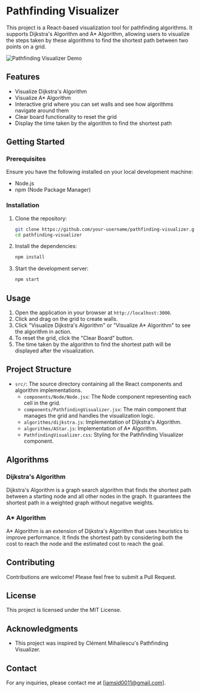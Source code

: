 # Pathfinding Visualizer

This project is a React-based visualization tool for pathfinding algorithms. It supports Dijkstra's Algorithm and A* Algorithm, allowing users to visualize the steps taken by these algorithms to find the shortest path between two points on a grid.

![Pathfinding Visualizer Demo](df.gif)

## Features

- Visualize Dijkstra's Algorithm
- Visualize A* Algorithm
- Interactive grid where you can set walls and see how algorithms navigate around them
- Clear board functionality to reset the grid
- Display the time taken by the algorithm to find the shortest path

## Getting Started

### Prerequisites

Ensure you have the following installed on your local development machine:

- Node.js
- npm (Node Package Manager)

### Installation

1. Clone the repository:
    ```bash
    git clone https://github.com/your-username/pathfinding-visualizer.git
    cd pathfinding-visualizer
    ```

2. Install the dependencies:
    ```bash
    npm install
    ```

3. Start the development server:
    ```bash
    npm start
    ```

## Usage

1. Open the application in your browser at `http://localhost:3000`.
2. Click and drag on the grid to create walls.
3. Click "Visualize Dijkstra's Algorithm" or "Visualize A* Algorithm" to see the algorithm in action.
4. To reset the grid, click the "Clear Board" button.
5. The time taken by the algorithm to find the shortest path will be displayed after the visualization.

## Project Structure

- `src/`: The source directory containing all the React components and algorithm implementations.
  - `components/Node/Node.jsx`: The Node component representing each cell in the grid.
  - `components/PathfindingVisualizer.jsx`: The main component that manages the grid and handles the visualization logic.
  - `algorithms/dijkstra.js`: Implementation of Dijkstra's Algorithm.
  - `algorithms/AStar.js`: Implementation of A* Algorithm.
  - `PathfindingVisualizer.css`: Styling for the Pathfinding Visualizer component.

## Algorithms

### Dijkstra's Algorithm

Dijkstra's Algorithm is a graph search algorithm that finds the shortest path between a starting node and all other nodes in the graph. It guarantees the shortest path in a weighted graph without negative weights.

### A* Algorithm

A* Algorithm is an extension of Dijkstra's Algorithm that uses heuristics to improve performance. It finds the shortest path by considering both the cost to reach the node and the estimated cost to reach the goal.

## Contributing

Contributions are welcome! Please feel free to submit a Pull Request.

## License

This project is licensed under the MIT License.

## Acknowledgments

- This project was inspired by Clément Mihailescu's Pathfinding Visualizer.

## Contact

For any inquiries, please contact me at [iamsid0011@gmail.com].

